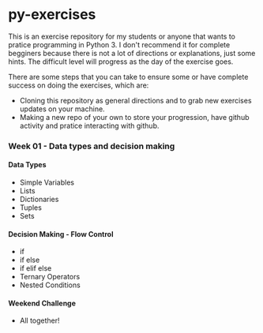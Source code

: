 # py-exercises

This is an exercise repository for my students or anyone that wants to pratice programming in Python 3. I don't recommend it for complete begginers because there is not a lot of directions or explanations, just some hints. The difficult level will progress as the day of the exercise goes.

There are some steps that you can take to ensure some or have complete success on doing the exercises, which are:

* Cloning this repository as general directions and to grab new exercises updates on your machine.
* Making a new repo of your own to store your progression, have github activity and pratice interacting with github.

### Week 01 - Data types and decision making
#### Data Types
* Simple Variables
* Lists
* Dictionaries
* Tuples
* Sets

#### Decision Making - Flow Control
* if
* if else
* if elif else
* Ternary Operators
* Nested Conditions

#### Weekend Challenge
* All together!